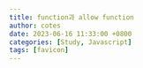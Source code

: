 ```yaml
---
title: function과 allow function
author: cotes
date: 2023-06-16 11:33:00 +0800
categories: [Study, Javascript]
tags: [favicon]
---
```

